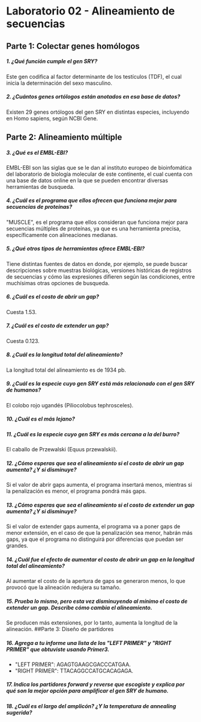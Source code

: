 # Laboratorio 02 - Alineamiento de secuencias
## Parte 1: Colectar genes homólogos 
##### 1. ¿Qué función cumple el gen SRY?
Este gen codifica al factor determinante de los testículos (TDF), el cual inicia la determinación del sexo masculino.
##### 2. ¿Cuántos genes ortólogos están anotados en esa base de datos?
Existen 29 genes ortólogos del gen SRY en distintas especies, incluyendo en Homo sapiens, según NCBI Gene.
## Parte 2: Alineamiento múltiple 
##### 3. ¿Qué es el EMBL-EBI?
EMBL-EBI son las siglas que se le dan al instituto europeo de bioinfomática del laboratorio de biología molecular de este continente, el cual cuenta con una base de datos online en la que se pueden encontrar diversas herramientas de busqueda.
##### 4. ¿Cuál es el programa que ellos ofrecen que funciona mejor para secuencias de proteínas?
"MUSCLE", es el programa que ellos consideran que funciona mejor para secuencias múltiples de proteínas, ya que es una herramienta precisa, específicamente con alineaciones medianas.
##### 5. ¿Qué otros tipos de herramientas ofrece EMBL-EBI? 
Tiene distintas fuentes de datos en donde, por ejemplo, se puede buscar descripciones sobre muestras biológicas, versiones históricas de registros de secuencias y cómo las expresiones difieren según las condiciones, entre muchísimas otras opciones de busqueda.
##### 6. ¿Cuál es el costo de abrir un gap?
Cuesta 1.53.
##### 7. ¿Cuál es el costo de extender un gap?
Cuesta 0.123.
##### 8. ¿Cuál es la longitud total del alineamiento?
La longitud total del alineamiento es de 1934 pb.
##### 9. ¿Cuál es la especie cuyo gen SRY está más relacionado con el gen SRY de humanos?
El colobo rojo ugandés (Piliocolobus tephrosceles).
##### 10. ¿Cuál es el más lejano?

##### 11. ¿Cuál es la especie cuyo gen SRY es más cercana a la del burro?
El caballo de Przewalski (Equus przewalskii). ​​
##### 12. ¿Cómo esperas que sea el alineamiento si el costo de abrir un gap aumenta? ¿Y si disminuye?
Si el valor de abrir gaps aumenta, el programa insertará menos, mientras si la penalización es menor, el programa pondrá más gaps.
##### 13. ¿Cómo esperas que sea el alineamiento si el costo de extender un gap aumenta? ¿Y si disminuye?
Si el valor de extender gaps aumenta, el programa va a poner gaps de menor extensión, en el caso de que la penalización sea menor, habrán más gaps, ya que el programa no distinguirá por diferencias que puedan ser grandes.
##### 14. ¿Cuál fue el efecto de aumentar el costo de abrir un gap en la longitud total del alineamiento?
Al aumentar el costo de la apertura de gaps se generaron menos, lo que provocó que la alineación redujera su tamaño.
##### 15. Prueba lo mismo, pero esta vez disminuyendo al mínimo el costo de extender un gap. Describe cómo cambia el alineamiento.
Se producen más extensiones, por lo tanto, aumenta la longitud de la alineación.
##Parte 3: Diseño de partidores
##### 16. Agrega a tu informe una lista de los "LEFT PRIMER" y "RIGHT PRIMER" que obtuviste usando Primer3.
- "LEFT PRIMER": AGAGTGAAGCGACCCATGAA.
- "RIGHT PRIMER": TTACAGGCCATGCACAGAGA.
##### 17. Indica los partidores forward y reverse que escogiste y explica por qué son la mejor opción para amplificar el gen SRY de humano. 

##### 18. ¿Cuál es el largo del amplicón? ¿Y la temperatura de annealing sugerida?

 

 

 
